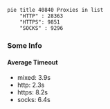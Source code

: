 
```mermaid
pie title 40840 Proxies in list
    "HTTP" : 28363
    "HTTPS": 9851
    "SOCKS" : 9296
```

### Some Info
#### Average Timeout

- mixed: 3.9s
- http: 2.3s
- https: 8.2s
- socks: 6.4s